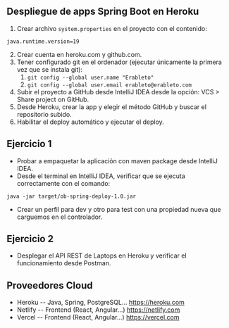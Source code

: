 ## Despliegue de apps Spring Boot en Heroku

1. Crear archivo `system.properties` en el proyecto con el contenido:
```
java.runtime.version=19
```
2. Crear cuenta en heroku.com y github.com.
3. Tener configurado git en el ordenador (ejecutar únicamente la primera vez que se instala git):
    1. `git config --global user.name "Erableto"`
    2. `git config --global user.email erableto@erableto.com`
4. Subir el proyecto a GitHub desde IntelliJ IDEA desde la opción: VCS > Share project on GitHub.
5. Desde Heroku, crear la app y elegir el método GitHub y buscar el repositorio subido.
6. Habilitar el deploy automático y ejecutar el deploy.

## Ejercicio 1

* Probar a empaquetar la aplicación con maven package desde IntelliJ IDEA.
* Desde el terminal en IntelliJ IDEA, verificar que se ejecuta correctamente con el comando:
```
java -jar target/ob-spring-deploy-1.0.jar
```
* Crear un perfil para dev y otro para test con una propiedad nueva que carguemos en el controlador.

## Ejercicio 2

* Desplegar el API REST de Laptops en Heroku y verificar el funcionamiento desde Postman.

## Proveedores Cloud

* Heroku -- Java, Spring, PostgreSQL... https://heroku.com
* Netlify -- Frontend (React, Angular...) https://netlify.com
* Vercel -- Frontend (React, Angular...) https://vercel.com